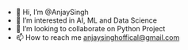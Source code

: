 - 👋 Hi, I’m @AnjaySingh
- 👀 I’m interested in AI, ML and Data Science
- 💞️ I’m looking to collaborate on Python Project
- 📫 How to reach me anjaysinghoffical@gmail.com

<!---
AnjaySingh/AnjaySingh is a ✨ special ✨ repository because its `README.md` (this file) appears on your GitHub profile.
You can click the Preview link to take a look at your changes.
--->
